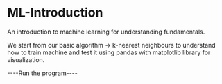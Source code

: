 # ML-Introduction
An introduction to machine learning for understanding fundamentals.

We start from our basic algorithm -> k-nearest neighbours
to understand how to train machine and test it using pandas with matplotlib library for visualization.

----Run the program----
